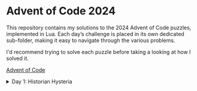 # Advent of Code 2024

This repository contains my solutions to the 2024 Advent of Code puzzles, implemented in Lua.
Each day’s challenge is placed in its own dedicated sub-folder, making it easy to navigate through the various problems.

I'd recommend trying to solve each puzzle before taking a looking at how I solved it.

[Advent of Code](https://adventofcode.com/)


<details>
    <summary>Day 1: Historian Hysteria</summary>

    ## Puzzle 1: Calculate the Total Distance

    The Chief Historian has gone missing, and the Senior Historians need help to reconcile two lists of historically significant locations (represented by location IDs).

    **Goal**: Solve two puzzles to help the Historians reconcile the lists and collect stars.

    **Task**: Pair the smallest numbers in both lists and calculate the distance between them. Repeat this for all numbers in both lists.
    **Steps**:
        - Sort both lists.
        - Pair corresponding elements from each list.
        - Calculate the absolute difference for each pair.
        - Sum the differences.
    **Example**:
        - Lists: `[3, 4, 2, 1, 3, 3]` and `[4, 3, 5, 3, 9, 3]`
        - Total distance = `2 + 1 + 0 + 1 + 2 + 5 = 11`

    ## Puzzle 2: Calculate the Similarity Score

    **Task**: For each number in the left list, count how many times it appears in the right list and multiply it by the number. Sum these values to get the similarity score.
    **Steps**:
        - For each element in the left list, count its occurrences in the right list.
        - Multiply the element by its count in the right list.
        - Sum all the results.
    **Example**:
        - Lists: `[3, 4, 2, 1, 3, 3]` and `[4, 3, 5, 3, 9, 3]`
        - Similarity score = `9 + 4 + 0 + 0 + 9 + 9 = 31`
</details>

